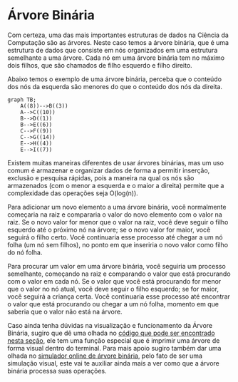 # Árvore Binária

Com certeza, uma das mais importantes estruturas de dados na Ciência da Computação são as árvores. Neste caso temos a árvore binária, que é uma estrutura de dados que consiste em nós organizados em uma estrutura semelhante a uma árvore. Cada nó em uma árvore binária tem no máximo dois filhos, que são chamados de filho esquerdo e filho direito.

Abaixo temos o exemplo de uma árvore binária, perceba que o conteúdo dos nós da esquerda são menores do que o conteúdo dos nós da direita.

```mermaid
graph TB;
    A((8))-->B((3))
    A-->C((10))
    B-->D((1))
    B-->E((6))
    C-->F((9))
    C-->G((14))
    E-->H((4))
    E-->I((7))

```

Existem muitas maneiras diferentes de usar árvores binárias, mas um uso comum é armazenar e organizar dados de forma a permitir inserção, exclusão e pesquisa rápidas, pois a maneira na qual os nós são armazenados (com o menor a esquerda e o maior a direita) permite que a complexidade das operações seja O(log(n)).&#x20;

Para adicionar um novo elemento a uma árvore binária, você normalmente começaria na raiz e compararia o valor do novo elemento com o valor na raiz. Se o novo valor for menor que o valor na raiz, você deve seguir o filho esquerdo até o próximo nó na árvore; se o novo valor for maior, você seguirá o filho certo. Você continuaria esse processo até chegar a um nó folha (um nó sem filhos), no ponto em que inseriria o novo valor como filho do nó folha.

Para procurar um valor em uma árvore binária, você seguiria um processo semelhante, começando na raiz e comparando o valor que está procurando com o valor em cada nó. Se o valor que você está procurando for menor que o valor no nó atual, você deve seguir o filho esquerdo; se for maior, você seguirá a criança certa. Você continuaria esse processo até encontrar o valor que está procurando ou chegar a um nó folha, momento em que saberia que o valor não está na árvore.

Caso ainda tenha dúvidas na visualização e funcionamento da Árvore Binária, sugiro que dê uma olhada no [código que pode ser encontrado nesta seção](https://github.com/Programando-o-Mundo/Microfundamentos-AEDs/blob/main/AEDs2/ArvoreBinaria/ArvoreASCII.java), ele tem uma função especial que é imprimir uma árvore de forma visual dentro do terminal. Para mais apoio sugiro também dar uma olhada no [simulador online de árvore binária](https://www.cs.usfca.edu/~galles/visualization/BST.html), pelo fato de ser uma simulação visual, este vai te auxiliar ainda mais a ver como que a árvore binária processa suas operações.
